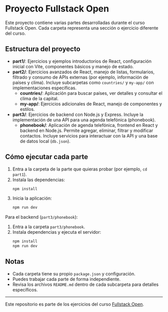 # Proyecto Fullstack Open

Este proyecto contiene varias partes desarrolladas durante el curso Fullstack Open. Cada carpeta representa una sección o ejercicio diferente del curso.

## Estructura del proyecto

- **part1/**: Ejercicios y ejemplos introductorios de React, configuración inicial con Vite, componentes básicos y manejo de estado.
- **part2/**: Ejercicios avanzados de React, manejo de listas, formularios, filtrado y consumo de APIs externas (por ejemplo, información de países y clima). Incluye subcarpetas como `countries/` y `my-app/` con implementaciones específicas.
    - **countries/**: Aplicación para buscar países, ver detalles y consultar el clima de la capital.
    - **my-app/**: Ejercicios adicionales de React, manejo de componentes y estilos.
- **part3/**: Ejercicios de backend con Node.js y Express. Incluye la implementación de una API para una agenda telefónica (phonebook).
    - **phonebook/**: Aplicación de agenda telefónica, frontend en React y backend en Node.js. Permite agregar, eliminar, filtrar y modificar contactos. Incluye servicios para interactuar con la API y una base de datos local (`db.json`).

## Cómo ejecutar cada parte

1. Entra a la carpeta de la parte que quieras probar (por ejemplo, `cd part1`).
2. Instala las dependencias:
   ```bash
   npm install
   ```
3. Inicia la aplicación:
   ```bash
   npm run dev
   ```

Para el backend (`part3/phonebook`):
1. Entra a la carpeta `part3/phonebook`.
2. Instala dependencias y ejecuta el servidor:
   ```bash
   npm install
   npm run dev
   ```

## Notas
- Cada carpeta tiene su propio `package.json` y configuración.
- Puedes trabajar cada parte de forma independiente.
- Revisa los archivos `README.md` dentro de cada subcarpeta para detalles específicos.

---

Este repositorio es parte de los ejercicios del curso [Fullstack Open](https://fullstackopen.com/).